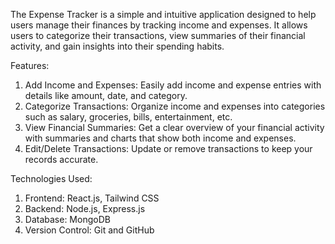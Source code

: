 The Expense Tracker is a simple and intuitive application designed to help users manage their finances by tracking income and expenses.
It allows users to categorize their transactions, view summaries of their financial activity, and gain insights into their spending habits.

Features:
1. Add Income and Expenses: Easily add income and expense entries with details like amount, date, and category.
2. Categorize Transactions: Organize income and expenses into categories such as salary, groceries, bills, entertainment, etc.
3. View Financial Summaries: Get a clear overview of your financial activity with summaries and charts that show both income and expenses.
4. Edit/Delete Transactions: Update or remove transactions to keep your records accurate.

Technologies Used:
1. Frontend: React.js, Tailwind CSS
2. Backend: Node.js, Express.js
3. Database: MongoDB
4. Version Control: Git and GitHub

